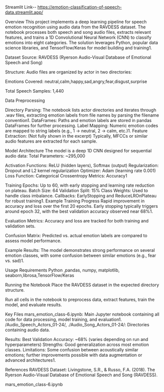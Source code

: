Streamlit Link--    https://emotion-classification-of-speech-data.streamlit.app/

Overview
This project implements a deep learning pipeline for speech emotion recognition using audio data from the RAVDESS dataset.
The notebook processes both speech and song audio files, extracts relevant features, and trains a 1D Convolutional Neural Network (CNN) to classify emotions into eight categories. 
The solution leverages Python, popular data science libraries, and TensorFlow/Keras for model building and training1.

Dataset
Source: RAVDESS (Ryerson Audio-Visual Database of Emotional Speech and Song)

Structure: Audio files are organized by actor in two directories:
         
Emotions Covered:   neutral,calm,happy,sad,angry,fear,disgust,surprise

Total Speech Samples: 1,440

Data Preprocessing

Directory Parsing: The notebook lists actor directories and iterates through .wav files, extracting emotion labels from file names by parsing the filename convention1.
DataFrames: Paths and emotion labels are stored in pandas DataFrames for further processing.
Label Mapping: Numeric emotion codes are mapped to string labels (e.g., 1 → neutral, 2 → calm, etc.)1.
Feature Extraction: (Not fully shown in the excerpt) Typically, MFCCs or similar audio features are extracted for each sample.


Model Architecture
The model is a deep 1D CNN designed for sequential audio data:
Total Parameters: ~295,000

Activation Functions: ReLU (hidden layers), Softmax (output)
Regularization: Dropout and L2 kernel regularization
Optimizer: Adam (learning rate 0.001)
Loss Function: Categorical Crossentropy
Metrics: Accuracy1

Training
Epochs: Up to 60, with early stopping and learning rate reduction on plateau.
Batch Size: 64
Validation Split: 15%
Class Weights: Used to handle class imbalance.
Callbacks: EarlyStopping and ReduceLROnPlateau for robust training1.
Example Training Progress
Rapid improvement in accuracy and loss over the first 20 epochs.
Early stopping typically triggers around epoch 32, with the best validation accuracy observed near 68%1.

Evaluation
Metrics: Accuracy and loss are tracked for both training and validation sets.

Confusion Matrix: Predicted vs. actual emotion labels are compared to assess model performance.

Example Results: The model demonstrates strong performance on several emotion classes, with some confusion between similar emotions (e.g., fear vs. sad)1.

Usage
Requirements
Python ,pandas, numpy, matplotlib, seaborn,librosa,TensorFlow/Keras

Running the Notebook
Place the RAVDESS dataset in the expected directory structure.

Run all cells in the notebook to preprocess data, extract features, train the model, and evaluate results.

Key Files
mars_emotion_class-6.ipynb: Main Jupyter notebook containing all code for data processing, model training, and evaluation1.
/Audio_Speech_Actors_01-24/, ./Audio_Song_Actors_01-24/: Directories containing audio data.

Results: Best Validation Accuracy: ~68% (varies depending on run and hyperparameters)
Strengths: Good generalization across most emotion classes.
Limitations: Some confusion between acoustically similar emotions; further improvements possible with data augmentation or advanced architectures1.

References
RAVDESS Dataset: Livingstone, S.R., & Russo, F.A. (2018). The Ryerson Audio-Visual Database of Emotional Speech and Song (RAVDESS).

mars_emotion_class-6.ipynb
